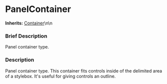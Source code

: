 #  PanelContainer  
**Inherits:** [Container](class_container)\\n\\n
###  Brief Description  
Panel container type.

###  Description  
Panel container type. This container fits controls inside of the delimited area of a stylebox. It's useful for giving controls an outline.
